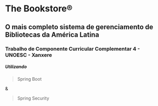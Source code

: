 <h1> The Bookstore® </h1>
<h2> O mais completo sistema de gerenciamento de Bibliotecas da América Latina</h2>
<h3>Trabalho de Componente Curricular Complementar 4 - UNOESC - Xanxere</h3>

<h5>Utilizando</h5>

  > Spring Boot
  
  &
  
  > Spring Security
  
